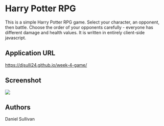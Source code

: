 # Harry Potter RPG
This is a simple Harry Potter RPG game. Select your character, an opponent, then battle. Choose the order of your opponents carefully - everyone has different damage and health values. It is written in entirely client-side javascript.

## Application URL
https://djsulli24.github.io/week-4-game/

## Screenshot

<img src="assets/images/screenshot.png"/>

## Authors
Daniel Sullivan
